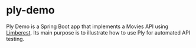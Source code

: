 # ply-demo
Ply Demo is a Spring Boot app that implements a Movies API using 
[Limberest](https://limberest.io/limberest/topics/services).
Its main purpose is to illustrate how to use Ply for automated
API testing.

